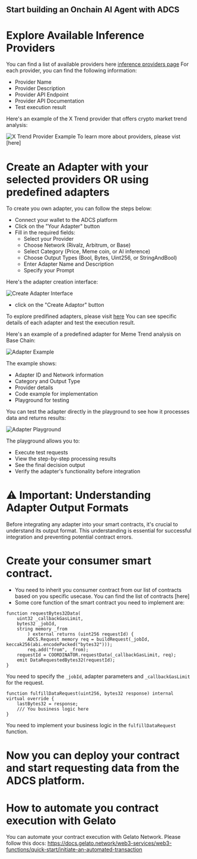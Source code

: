 ## Start building an Onchain AI Agent with ADCS

# Explore Available Inference Providers
You can find a list of available providers here [inference providers page](https://testnet-adcs.rivalz.ai/provider) 
For each provider, you can find the following information:
- Provider Name
- Provider Description
- Provider API Endpoint
- Provider API Documentation
- Test execution result

Here's an example of the X Trend provider that offers crypto market trend analysis:

![X Trend Provider Example](images/XtrendProviders.JPG)
To learn more about providers, please vist [here]

# Create an Adapter with your selected providers OR using predefined adapters
To create you own adapter, you can follow the steps below:
- Connect your wallet to the ADCS platform
- Click on the "Your Adapter" button
- Fill in the required fields:
  - Select your Provider
  - Choose Network (Rivalz, Arbitrum, or Base)
  - Select Category (Price, Meme coin, or AI inference)
  - Choose Output Types (Bool, Bytes, Uint256, or StringAndBool)
  - Enter Adapter Name and Description
  - Specify your Prompt

Here's the adapter creation interface:

![Create Adapter Interface](images/CreateAdapter.JPG)
- click on the "Create Adaptor" button

To explore predifined adapters, please visit [here](https://testnet-adcs.rivalz.ai/)
You can see specific details of each adapter and test the execution result.

Here's an example of a predefined adapter for Meme Trend analysis on Base Chain:

![Adapter Example](images/adapter.JPG)

The example shows:
- Adapter ID and Network information
- Category and Output Type
- Provider details
- Code example for implementation
- Playground for testing

You can test the adapter directly in the playground to see how it processes data and returns results:

![Adapter Playground](images/AdaptorPG.JPG)

The playground allows you to:
- Execute test requests
- View the step-by-step processing results
- See the final decision output
- Verify the adapter's functionality before integration

# ⚠️ Important: Understanding Adapter Output Formats

Before integrating any adapter into your smart contracts, it's crucial to understand its output format. This understanding is essential for successful integration and preventing potential contract errors.

# Create your consumer smart contract.

- You need to inherit you consumer contract from our list of contracts based on you specific usecase. You can find the list of contracts [here]
- Some core function of the smart contract you need to implement are:

```
function requestBytes32Data(
    uint32 _callbackGasLimit,
    bytes32 _jobId,
    string memory _from
        ) external returns (uint256 requestId) {
        ADCS.Request memory req = buildRequest(_jobId, keccak256(abi.encodePacked("bytes32")));
        req.add("from", _from);
    requestId = COORDINATOR.requestData(_callbackGasLimit, req);
    emit DataRequestedBytes32(requestId);
}
```
You need to specify the `_jobId`, adapter parameters and `_callbackGasLimit` for the request.

```
function fulfillDataRequest(uint256, bytes32 response) internal virtual override {
    lastBytes32 = response;
    /// You business logic here
}
```
You need to implement your business logic in the `fulfillDataRequest` function.

# Now you can deploy your contract and start requesting data from the ADCS platform.

# How to automate you contract execution with Gelato

You can automate your contract execution with Gelato Network. Please follow this docs:
https://docs.gelato.network/web3-services/web3-functions/quick-start/initiate-an-automated-transaction

